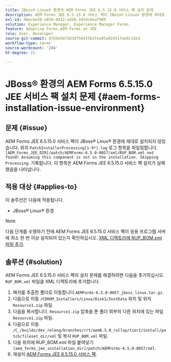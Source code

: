 ```yaml
---
title: JBoss® Linux® 환경의 AEM Forms JEE 6.5.15.0 서비스 팩 설치 문제
description: AEM Forms JEE 6.5.15.0 서비스 팩이 JBoss® Linux® 환경에 제대로 설치되지 않아 패치 변경 사항이 애플리케이션 서버에 적용되지 않습니다. XML 디렉토리에 'RUP_BOM.xml' 파일을 추가합니다.
exl-id: 96ecbe58-a859-4432-a2d8-3d5dc0eaf989
solution: Experience Manager, Experience Manager Forms
feature: Adaptive Forms,AEM Forms on JEE
role: User, Developer
source-git-commit: d7b9e947503df58435b3fee85a92d51fae8c1d2d
workflow-type: tm+mt
source-wordcount: '204'
ht-degree: 1%

---
```


# JBoss® 환경의 AEM Forms 6.5.15.0 JEE 서비스 팩 설치 문제 {#aem-forms-installation-issue-environment}

## 문제 {#issue}

AEM Forms JEE 6.5.15.0 서비스 팩이 JBoss® Linux® 환경에 제대로 설치되지 않았습니다. 위치 `PatchInstallerProcessing[1-9*].log` 로그 항목을 파일링합니다. `[AEM_Forms_JEE_DIR]/patch/AEMForms-6.5.0-0057/xml/RUP_BOM.xml not found! Assuming this component is not in the installation. Skipping Processing`: 기록됩니다. 이 항목은 AEM Forms JEE 6.5.15.0 서비스 팩 설치가 실패했음을 나타냅니다.

## 적용 대상 {#applies-to}

이 솔루션은 다음에 적용됩니다.
* JBoss® Linux® 환경

>[!NOTE]
>
> 다음 단계를 수행하기 전에 AEM Forms JEE 6.5.15.0 서비스 팩이 응용 프로그램 서버에 최소 한 번 이상 설치되어 있는지 확인하십시오. [XML 디렉토리에 RUP_BOM.xml 파일 추가](#solution-solution).

## 솔루션 {#solution}

AEM Forms JEE 6.5.15.0 서비스 팩의 설치 문제를 해결하려면 다음을 추가하십시오. `RUP_BOM.xml` 파일을 XML 디렉토리에 추가합니다.
1. 패치를 추출한 폴더로 이동합니다 `AEMForms-6.5.0-0057_jboss_linux.tar.gz`.
1. 다음으로 이동 `/CDROM_Installers/Linux/Disk1/InstData` 위치 및 위치 `Resource1.zip` 파일.
1. 다음을 복사합니다. `Resource1.zip` 압축을 푼 폴더 외부의 다른 위치에 있는 파일 `Resource1.zip` 파일.
1. 다음으로 이동 `/C_/builds/dev_releng/branches/rrt/aem6.5.0_rollup/tier1/install/patch/fileset_dir/xml` 및 복사 `RUP_BOM.xml` 파일.
1. 다음 위치에 RUP_BOM.xml 파일 붙여넣기 `[aem_forms_jee_installation_dir]/patch/AEMForms-6.5.0-0057/xml`.
1. 재설치 [AEM Forms JEE 6.5.15.0 서비스 팩](https://experienceleague.adobe.com/docs/experience-manager-release-information/aem-release-updates/forms-updates/aem-forms-releases.html).
